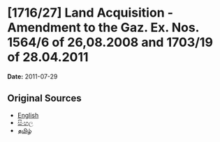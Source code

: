 # [1716/27] Land Acquisition - Amendment to the Gaz. Ex. Nos. 1564/6 of 26,08.2008 and 1703/19 of 28.04.2011

**Date:** 2011-07-29

## Original Sources

- [English](https://documents.gov.lk/view/extra-gazettes/2011/7/1716-27_E.pdf)
- [සිංහල](https://documents.gov.lk/view/extra-gazettes/2011/7/1716-27_S.pdf)
- [தமிழ்](https://documents.gov.lk/view/extra-gazettes/2011/7/1716-27_T.pdf)
